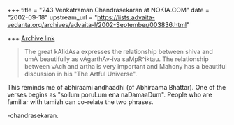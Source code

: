 +++
title = "243 Venkatraman.Chandrasekaran at NOKIA.COM"
date = "2002-09-18"
upstream_url = "https://lists.advaita-vedanta.org/archives/advaita-l/2002-September/003836.html"

+++
[Archive link](https://lists.advaita-vedanta.org/archives/advaita-l/2002-September/003836.html)

> 
> The great kAlidAsa expresses the relationship between
> shiva and umA beautifully as vAgarthAv-iva
> saMpR^iktau. The relationship between vAch and artha
> is very important and Mahony has a beautiful
> discussion in his "The Artful Universe".
> 

This reminds me of abhiraami andhaadhi (of Abhiraama Bhattar).
One of the verses begins as "sollum poruLum ena naDamaaDum".
People who are familiar with tamizh can co-relate the two phrases.

  -chandrasekaran.


